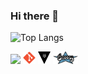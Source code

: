 ### Hi there 👋

<!--
**YasminHerrera/yasminherrera** is a ✨ _special_ ✨ repository because its `README.md` (this file) appears on your GitHub profile.

Here are some ideas to get you started:

- 🔭 I’m currently working on ...
- 🌱 I’m currently learning ...
- 👯 I’m looking to collaborate on ...
- 🤔 I’m looking for help with ...
- 💬 Ask me about ...
- 📫 How to reach me: ...
- 😄 Pronouns: ...
- ⚡ Fun fact: ...
-->

![Top Langs](https://github-readme-stats.vercel.app/api/top-langs/?username=yasminherrera&layout=default&langs_count=8)

<!--<code><img height="20" src="https://www.jenkins.io/images/logos/stay-safe/stay-safe.png"></code>-->
<code><img height="20" src="https://www.jenkins.io/images/logos/santa-claus/santa-claus.png"></code>
<code><img height="20" src="https://raw.githubusercontent.com/YasminHerrera/icons/master/images/git.svg"></code>
<code><img height="20" src="https://raw.githubusercontent.com/YasminHerrera/icons/master/images/hashicorp-vault.png"></code>
<code><img height="20" src="https://raw.githubusercontent.com/YasminHerrera/icons/master/images/groovy-logo.png"></code>
